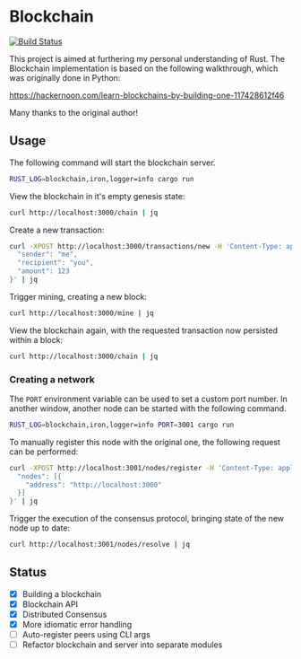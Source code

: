 # Blockchain

[![Build Status](https://travis-ci.org/kujenga/blockchain.svg?branch=master)](https://travis-ci.org/kujenga/blockchain)

This project is aimed at furthering my personal understanding of Rust. The
Blockchain implementation is based on the following walkthrough, which was
originally done in Python:

https://hackernoon.com/learn-blockchains-by-building-one-117428612f46

Many thanks to the original author!

## Usage

The following command will start the blockchain server.

```sh
RUST_LOG=blockchain,iron,logger=info cargo run
```

View the blockchain in it's empty genesis state:

```sh
curl http://localhost:3000/chain | jq
```

Create a new transaction:

```sh
curl -XPOST http://localhost:3000/transactions/new -H 'Content-Type: application/json' --data '{
  "sender": "me",
  "recipient": "you",
  "amount": 123
}' | jq
```

Trigger mining, creating a new block:

```sh
curl http://localhost:3000/mine | jq
```

View the blockchain again, with the requested transaction now persisted within
a block:

```sh
curl http://localhost:3000/chain | jq
```

### Creating a network

The `PORT` environment variable can be used to set a custom port number. In
another window, another node can be started with the following command.

```sh
RUST_LOG=blockchain,iron,logger=info PORT=3001 cargo run
```

To manually register this node with the original one, the following request
can be performed:

```sh
curl -XPOST http://localhost:3001/nodes/register -H 'Content-Type: application/json' --data '{
  "nodes": [{
    "address": "http://localhost:3000"
  }]
}' | jq
```

Trigger the execution of the consensus protocol, bringing state of the new
node up to date:

```sh
curl http://localhost:3001/nodes/resolve | jq
```

## Status

- [x] Building a blockchain
- [x] Blockchain API
- [x] Distributed Consensus
- [x] More idiomatic error handling
- [ ] Auto-register peers using CLI args
- [ ] Refactor blockchain and server into separate modules
